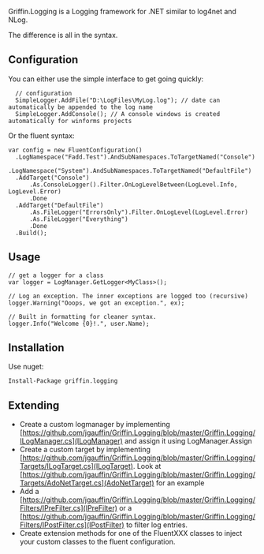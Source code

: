 Griffin.Logging is a Logging framework for .NET similar to log4net and NLog.

The difference is all in the syntax.

Configuration
-------------

You can either use the simple interface to get going quickly:

      // configuration
      SimpleLogger.AddFile("D:\LogFiles\MyLog.log"); // date can automatically be appended to the log name
      SimpleLogger.AddConsole(); // A console windows is created automatically for winforms projects
    
Or the fluent syntax:

    var config = new FluentConfiguration()
      .LogNamespace("Fadd.Test").AndSubNamespaces.ToTargetNamed("Console")
      .LogNamespace("System").AndSubNamespaces.ToTargetNamed("DefaultFile")
      .AddTarget("Console")
          .As.ConsoleLogger().Filter.OnLogLevelBetween(LogLevel.Info, LogLevel.Error)
          .Done 
      .AddTarget("DefaultFile")
          .As.FileLogger("ErrorsOnly").Filter.OnLogLevel(LogLevel.Error)
          .As.FileLogger("Everything")
          .Done
      .Build();

Usage
-----

    // get a logger for a class
    var logger = LogManager.GetLogger<MyClass>();

	// Log an exception. The inner exceptions are logged too (recursive)
    logger.Warning("Ooops, we got an exception.", ex);

	// Built in formatting for cleaner syntax.
    logger.Info("Welcome {0}!.", user.Name);


Installation
------------

Use nuget:

    Install-Package griffin.logging


Extending
---------

* Create a custom logmanager by implementing [https://github.com/jgauffin/Griffin.Logging/blob/master/Griffin.Logging/ILogManager.cs](ILogManager) and assign it using LogManager.Assign
* Create a custom target by implementing [https://github.com/jgauffin/Griffin.Logging/blob/master/Griffin.Logging/Targets/ILogTarget.cs](ILogTarget). Look at [https://github.com/jgauffin/Griffin.Logging/blob/master/Griffin.Logging/Targets/AdoNetTarget.cs](AdoNetTarget) for an example
* Add a [https://github.com/jgauffin/Griffin.Logging/blob/master/Griffin.Logging/Filters/IPreFilter.cs](IPreFilter) or a [https://github.com/jgauffin/Griffin.Logging/blob/master/Griffin.Logging/Filters/IPostFilter.cs](IPostFilter) to filter log entries.
* Create extension methods for one of the FluentXXX classes to inject your custom classes to the fluent configuration.
